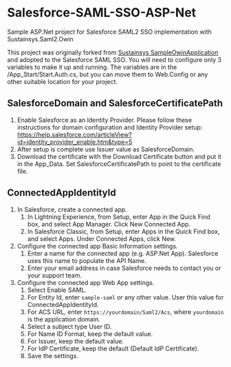 # Salesforce-SAML-SSO-ASP-Net
Sample ASP.Net project for Salesforce SAML2 SSO implementation with Sustainsys.Saml2.Owin

This project was originally forked from [Sustainsys SampleOwinApplication](https://github.com/Sustainsys/Saml2/tree/master/Samples/SampleOwinApplication) and adopted to 
the Salesforce SAML SSO. You will need to configure only 3 variables to make it up and running. The variables are in the 
/App_Start/Start.Auth.cs, but you can move them to Web.Config or any other suitable location for your project.

## SalesforceDomain and SalesforceCertificatePath

1. Enable Salesforce as an Identity Provider. Please follow these instructions for domain configuration and Identity Provider setup: https://help.salesforce.com/articleView?id=identity_provider_enable.htm&type=5 
2. After setup is complete use Issuer value as SalesforceDomain.
3. Download the certificate with the Download Certificate button and put it in the App_Data. Set SalesforceCertificatePath to point to the certificate file.

## ConnectedAppIdentityId

1. In Salesforce, create a connected app.
    1. In Lightning Experience, from Setup, enter App in the Quick Find box, and select App Manager. Click New Connected App.
    2. In Salesforce Classic, from Setup, enter Apps in the Quick Find box, and select Apps. Under Connected Apps, click New.
2. Configure the connected app Basic Information settings.
    1. Enter a name for the connected app (e.g. ASP.Net App). Salesforce uses this name to populate the API Name.
    2. Enter your email address in case Salesforce needs to contact you or your support team.
3. Configure the connected app Web App settings.
    1. Select Enable SAML.
    2. For Entity Id, enter `sample-saml` or any other value. User this value for ConnectedAppIdentityId.
    3. For ACS URL, enter `https://yourdomain/Saml2/Acs`, where `yourdomain` is the application domain.
    4. Select a subject type User ID.
    5. For Name ID Format, keep the default value.
    6. For Issuer, keep the default value.
    7. For IdP Certificate, keep the default (Default IdP Certificate).
    8. Save the settings.
